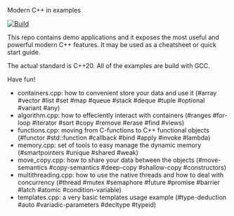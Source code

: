 Modern C++ in examples

[![Build](https://github.com/Artem-Shapovalov/modern_cpp/actions/workflows/build.yml/badge.svg)](https://github.com/Artem-Shapovalov/modern_cpp/actions/workflows/build.yml)

This repo contains demo applications and it exposes the most useful and powerful modern C++ features. It may be used as a cheatsheet or quick start guide.

The actual standard is C++20. All of the examples are build with GCC.

Have fun!

- containers.cpp: how to convenient store your data and use it (#array #vector #list #set #map #queue #stack #deque #tuple #optional #variant #any)
- algorithm.cpp: how to effeciently interact with containers (#ranges #for-loop #iterator #sort #copy #remove #erase #find #views)
- functions.cpp: moving from C-functions to C++ functional objects (#functor #std::function #callback #bind #apply #invoke #lambda)
- memory.cpp: set of tools to easy manage the dynamic memory (#smartpointers #unique #shared #weak)
- move\_copy.cpp: how to share your data between the objects (#move-semantics #copy-semantics #deep-copy #shallow-copy #constructors)
- multithreading.cpp: how to use the native threads and how to deal with concurrency (#thread #mutex #semaphore #future #promise #barrier #latch #atomic #condition-variable)
- templates.cpp: a very basic templates usage example (#type-deduction #auto #variadic-parameters #decltype #typeid)
